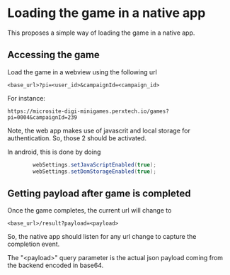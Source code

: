 # Loading the game in a native app
This proposes a simple way of loading the game in a native app.

## Accessing the game
Load the game in a webview using the following url
```
<base_url>?pi=<user_id>&campaignId=<campaign_id>
```
For instance:
```
https://microsite-digi-minigames.perxtech.io/games?pi=0004&campaignId=239
```

Note, the web app makes use of javascrit and local storage for authentication. So, those 2 should be activated.

In android, this is done by doing

```java
        webSettings.setJavaScriptEnabled(true);
        webSettings.setDomStorageEnabled(true);
```

## Getting payload after game is completed
Once the game completes, the current url will change to 
```
<base_url>/result?payload=<payload>
```

So, the native app should listen for any url change to capture the completion event.

The "\<payload\>" query parameter is the actual json payload coming from the backend encoded in base64.